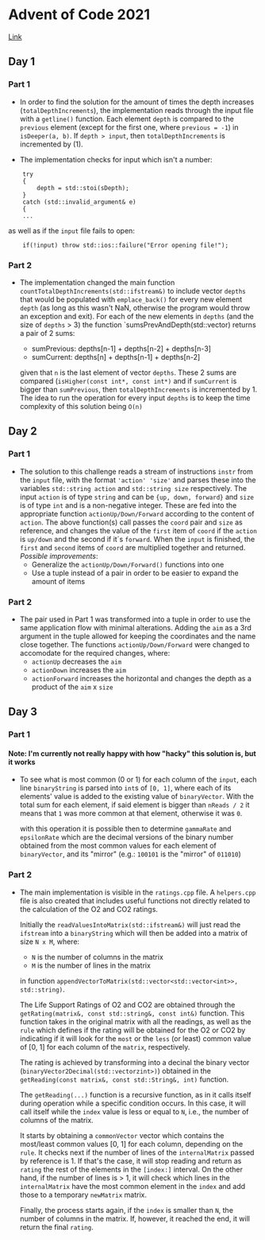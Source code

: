 # Advent of Code 2021

[Link](https://adventofcode.com/2021/)

## Day 1

### Part 1

- In order to find the solution for the amount of times the depth increases (`totalDepthIncrements`), the implementation reads through the input file with a `getline()` function. Each element `depth` is compared to the `previous` element (except for the first one, where `previous = -1`) in `isDeeper(a, b)`. If `depth > input`, then `totalDepthIncrements` is incremented by (1).

- The implementation checks for input which isn't a number:

```
    try
    {
        depth = std::stoi(sDepth);
    }
    catch (std::invalid_argument& e)
    {
    ...
```

  as well as if the `input` file fails to open:

```
    if(!input) throw std::ios::failure("Error opening file!");
```

### Part 2

- The implementation changed the main function `countTotalDepthIncrements(std::ifstream&)` to include vector `depths` that would be populated with `emplace_back()` for every new element `depth` (as long as this wasn't NaN, otherwise the program would throw an exception and exit).
  For each of the new elements in `depths` (and the size of `depths` > 3) the function `sumsPrevAndDepth(std::vector<int>) returns a pair of 2 sums:

    - sumPrevious: depths[n-1] + depths[n-2] + depths[n-3]
    - sumCurrent:  depths[n]   + depths[n-1] + depths[n-2]

    given that `n` is the last element of vector `depths`.
    These 2 sums are compared (`isHigher(const int*, const int*)` and if `sumCurrent` is bigger than `sumPrevious`, then `totalDepthIncrements` is incremented by 1.
    The idea to run the operation for every input `depths` is to keep the time complexity of this solution being `O(n)`

## Day 2

### Part 1

- The solution to this challenge reads a stream of instructions `instr` from the `input` file, with the format `'action' 'size'` and parses these into the variables `std::string action` and `std::string size` respectively.
  The input `action` is of type `string` and can be `{up, down, forward}` and `size` is of type `int` and is a non-negative integer. These are fed into the appropriate function `actionUp/Down/Forward` according to the content of `action`.
  The above function(s) call passes the `coord` pair and `size` as reference, and changes the value of the `first` item of `coord` if the `action` is `up/down` and the second if it´s `forward`.
  When the `input` is finished, the `first` and `second` items of `coord` are multiplied together and returned.
  *Possible improvements*:
  - Generalize the `actionUp/Down/Forward()` functions into one
  - Use a tuple instead of a pair in order to be easier to expand the amount of items

### Part 2

- The pair used in Part 1 was transformed into a tuple in order to use the same application flow with minimal alterations. Adding the `aim` as a 3rd argument in the tuple allowed for keeping the coordinates and the name close together.
  The functions `actionUp/Down/Forward` were changed to accomodate for the required changes, where:
  - `actionUp` decreases the `aim`
  - `actionDown` increases the `aim`
  - `actionForward` increases the horizontal and changes the depth as a product of the `aim` x `size`

## Day 3

### Part 1

#### Note: I'm currently not really happy with how "hacky" this solution is, but it works

- To see what is most common (0 or 1) for each column of the `input`, each line `binaryString` is parsed into `int`s of `[0, 1]`, where each of its elements' value is added to the existing value of `binaryVector`. With the total sum for each element, if said element is bigger than `nReads / 2` it means that `1` was more common at that element, otherwise it was `0`.

  with this operation it is possible then to determine `gammaRate` and `epsilonRate` which are the decimal versions of the binary number obtained from the most common values for each element of `binaryVector`, and its "mirror" (e.g.: `100101` is the "mirror" of `011010`)

### Part 2

- The main implementation is visible in the `ratings.cpp` file. A `helpers.cpp` file is also created that includes useful functions not directly related to the calculation of the O2 and CO2 ratings.

  Initially the `readValuesIntoMatrix(std::ifstream&)` will just read the `ifstream` into a `binaryString` which will then be added into a matrix of size `N x M`, where:
  - `N` is the number of columns in the matrix
  - `M` is the number of lines in the matrix

  in function `appendVectorToMatrix(std::vector<std::vector<int>>, std::string)`.

  The Life Support Ratings of O2 and CO2 are obtained through the `getRating(matrix&, const std::string&, const int&)` function. This function takes in the original matrix with all the readings, as well as the `rule` which defines if the rating will be obtained for the O2 or CO2 by indicating if it will look for the `most` or the `less` (or least) common value of [0, 1] for each column of the `matrix`, respectively.

  The rating is achieved by transforming into a decinal the binary vector (`binaryVector2Decimal(std::vectorzint>)`) obtained in the `getReading(const matrix&, const std::String&, int)` function.

  The `getReading(...)` function is a recursive function, as in it calls itself during operation while a specific condition occurs. In this case, it will call itself while the `index` value is less or equal to `N`, i.e., the number of columns of the matrix.
  
  It starts by obtaining a `commonVector` vector which contains the most/least common values [0, 1] for each column, depending on the `rule`. It checks next if the number of lines of the `internalMatrix` passed by reference is 1. If that's the case, it will stop reading and return as `rating` the rest of the elements in the `[index:]` interval. On the other hand, if the number of lines is > 1, it will check which lines in the `internalMatrix` have the most common element in the `index` and add those to a temporary `newMatrix` matrix.

  Finally, the process starts again, if the `index` is smaller than `N`, the number of columns in the matrix. If, however, it reached the end, it will return the final `rating`.

  
